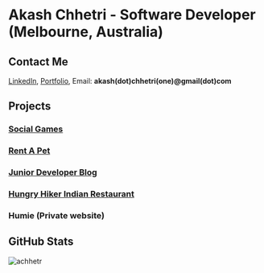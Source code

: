 # Akash Chhetri - Software Developer (Melbourne, Australia) 

## Contact Me

[LinkedIn](https://www.linkedin.com/in/akashchhetri), 
[Portfolio](http://akash7.netlify.com/), 
Email: **akash(dot)chhetri(one)@gmail(dot)com**

## Projects

### [Social Games](https://github.com/achhetr/social-games)
### [Rent A Pet](https://github.com/achhetr/rent-a-pet)
### [Junior Developer Blog](https://github.com/achhetr/junior-dev-blog)
### [Hungry Hiker Indian Restaurant](http://thehungryhiker.com.au)
### Humie (Private website)

## GitHub Stats

<p><img align="center" src="https://github-readme-streak-stats.herokuapp.com/?user=achhetr&" alt="achhetr" /></p>
